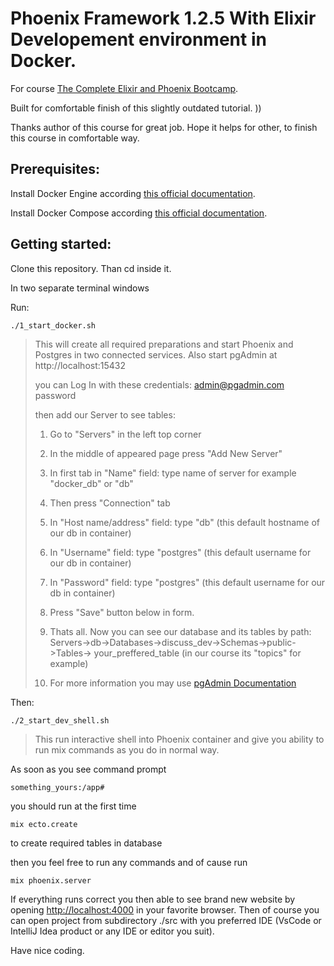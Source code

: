 # Phoenix Framework 1.2.5 With Elixir Developement environment in Docker. 

For course [The Complete Elixir and Phoenix Bootcamp](https://www.udemy.com/course/the-complete-elixir-and-phoenix-bootcamp-and-tutorial).

Built for comfortable finish of this slightly outdated tutorial. ))

Thanks author of this course for great job. Hope it helps for other, to finish this course in comfortable way.

## Prerequisites:

Install Docker Engine according [this official documentation](https://docs.docker.com/engine/install/).

Install Docker Compose according [this official documentation](https://docs.docker.com/compose/install/).



## Getting started:

Clone this repository. Than cd inside it.

In two separate terminal windows

Run:

`./1_start_docker.sh`

> This will create all required preparations and start Phoenix and Postgres in two connected services.
> Also start pgAdmin at http://localhost:15432
>
> you can Log In with these credentials:
> admin@pgadmin.com
> password
>
> then add our Server to see tables:
>
> 1) Go to "Servers" in the left top corner
>
> 2) In the middle of appeared page press "Add New Server"
>
> 3) In first tab in "Name" field: type name of server for example "docker_db" or "db"
>
> 4) Then press "Connection" tab 
>
> 5) In "Host name/address" field: type "db" (this default hostname of our db in container)
>
> 6) In "Username" field: type "postgres" (this default username for our db in container)
>
> 7) In "Password" field: type "postgres" (this default username for our db in container)
>
> 8) Press "Save" button below in form.
>
> 9) Thats all. Now you can see our database and its tables by path: Servers->db->Databases->discuss_dev->Schemas->public->Tables-> your_preffered_table (in our course its "topics" for example)
>
> 10) For more information you may use [pgAdmin Documentation](https://www.pgadmin.org/docs/pgadmin4/latest/index.html)
>
>     

Then:

`./2_start_dev_shell.sh`

> This run interactive shell into Phoenix container and give you ability to run mix commands as you do in normal way.

As soon as you see command prompt 

`something_yours:/app#`

you should run at the first time

`mix ecto.create`

to create required tables in database

then you feel free to run any commands and of cause run 

`mix phoenix.server`

If everything runs correct you then able to see brand new website by opening [http://localhost:4000](http://localhost:4000) in your favorite browser.
Then of course you can open project from subdirectory ./src with you preferred IDE (VsCode or IntelliJ Idea product or any IDE or editor you suit).

Have nice coding. 

 



